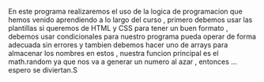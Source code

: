 En este programa realizaremos el uso de la logica de programacion que hemos venido aprendiendo a lo largo del curso , primero debemos usar las plantillas si queremos de HTML y CSS para tener un buen formato , debemos usar condicionales para nuestro programa pueda operar de forma adecuada sin errores y tambien debemos hacer uno de arrays para almacenar los nombres en estos , nuestra funcion principal es el math.random ya que nos va a generar un numero al azar , entonces ... espero se diviertan.S